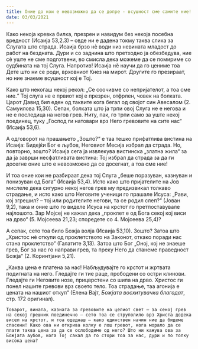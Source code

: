 ```yaml
---
title: Оние до кои е невозможно да се допре - всушност сме самите ние! 
date: 03/03/2021
---
```


Како некоја кревка билка, презрен и навидум без некоја посебна вредност (Исаија 53,2.3) – овде ни е дадена токму таква слика за Слугата што страда. Исаија брзо нè води низ невината младост до работ на бездната. Дури и со заднина што претходно ја обезбедува, ние сè уште не сме подготвени, во смисла дека можеме да се помириме со судбината на тој Слуга. Напротив! Исаија нè научи да го цениме тоа Дете што ни се роди, врховниот Кнез на мирот. Другите го презираат, но ние знаеме всушност кој е Тој.

Како што некогаш некој рекол: „Се соочивме со непријателот, а тоа сме ние.“ Тој слуга не е првиот кој е презрен, отфрлен, човек на болката. Царот Давид бил еден од таквите кога бегал од својот син Авесалом (2. Самуилова 15,30). Сепак, болката што ја трпи овој Слуга не е негова и не е последица на негов грев. Ниту, пак, го трпи само за уште некој поединец, туку „Господ ги натовари врз Него гревовите на сите нас“ (Исаија 53,6).

А одговорот на прашањето „Зошто?“ е таа тешко прифатлива вистина на Исаија: Бидејќи Бог е љубов, Неговиот Месија избрал да страда. Но, повторно, зошто? Исаија сега ја извлекува вистинска „златна жила“ за да ја заврши несфатливата вистина: Тој избрал да страда за да ги досегне оние што е невозможно да се досегнат, а тоа сме ние!

И тоа оние кои не разбираат дека тој Слуга „беше поразуван, казнуван и понизуван од Бога“ (Исаија 53,4). Исто како што пријателите на Јов мислеле дека сигурно некој негов грев му предизвикал толкаво страдање, и исто како што Неговите ученици го прашале Исуса: „Рави, кој згрешил? – тој или родителите негови, та се родил слеп?“ (Јован 9,2), така и оние што го виделе Исуса на крстот го претпоставувале најлошото. Зар Мојсеј не кажал дека „проклет е од Бога секој кој виси на дрво“ (5. Мојсеева 21,23; споредете со 4. Мојсеева 25,4)?

А сепак, сето тоа било Божја волја (Исаија 53,10). Зошто? Затоа што „Христос нè откупи од проклетството на Законот, откако поради нас стана проклетство“ (Галатите 3,13). Затоа што Бог „Оној, кој не знаеше грев, Бог за нас го направи грев, та преку Него да станеме праведност Божја“ (2. Коринтјани 5,21).

„Каква цена е платена за нас! Набљудувајте го крстот и жртвата подигната на него. Гледајте ги тие раце, прободени со остри клинови. Гледајте ги Неговите нозе, прицврстени со шила на дрво. Христос ги понел нашите гревови врз своето тело. Тоа страдање, таа агонија е цената на нашиот откуп“ (Елена Вајт, *Божјата восхитувачка благодат*, стр. 172 оригинал).

`Товарот, вината, казната за гревовите на целиот свет – за секој грев на секој грешник поединечно – сето тоа се струполило врз Христа додека висел на крстот, и тоа одеднаш – како единствен начин ние да бидеме спасени! Како ова ни открива колку е лош гревот, кога морало да се плати таква цена за да се ослободиме од него? Што ни кажува ова за Божјата љубов, кога Тој сакал да го стори тоа за нас, дури и по толку висока цена?`